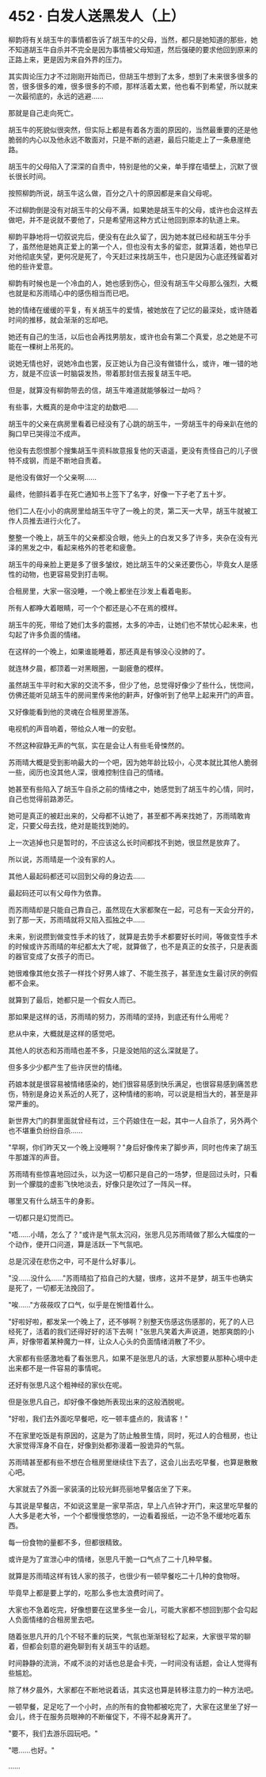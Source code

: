 <link rel="stylesheet" href="../styles/text.css" />
<h1>452 · 白发人送黑发人（上）</h1>

柳韵将有关胡玉牛的事情都告诉了胡玉牛的父母，当然，都只是她知道的那些，她不知道胡玉牛自杀并不完全是因为事情被父母知道，然后强硬的要求他回到原来的正路上来，更是因为来自外界的压力。

其实舆论压力才不过刚刚开始而已，但胡玉牛想到了太多，想到了未来很多很多的苦，很多很多的难，很多很多的不顺，那样活着太累，他也看不到希望，所以就来一次最彻底的，永远的逃避……

那就是自己走向死亡。

胡玉牛的死貌似很突然，但实际上都是有着各方面的原因的，当然最重要的还是他脆弱的内心以及他永远不敢面对，只是不断的逃避，最后只能走上了一条悬崖绝路。

胡玉牛的父母陷入了深深的自责中，特别是他的父亲，单手撑在墙壁上，沉默了很长很长时间。

按照柳韵所说，胡玉牛这么做，百分之八十的原因都是来自父母呢。

不过柳韵倒是没有对胡玉牛的父母不满，如果她是胡玉牛的父母，或许也会这样去做吧，并不是说就不要他了，只是希望用这种方式让他回到原本的轨道上来。

柳韵平静地将一切叙说完后，便没有在此久留了，因为她本就已经和胡玉牛分手了，虽然他是她真正爱上的第一个人，但也没有太多的留恋，就算活着，她也早已对他彻底失望，更何况是死了，今天赶过来找胡玉牛，也只是因为心底还残留着对他的些许爱意。

柳韵有时候也是一个冷血的人，她也感到伤心，但没有胡玉牛父母那么强烈，大概也就是和苏雨晴心中的感伤相当而已吧。

她的情绪在缓缓的平复，有关胡玉牛的爱情，被她放在了记忆的最深处，或许随着时间的推移，就会渐渐的忘却吧。

她还有自己的生活，以后也会再找男朋友，或许也会有第二个真爱，总之她是不可能在一棵树上吊死的。

说她无情也好，说她冷血也罢，反正她认为自己没有做错什么，或许，唯一错的地方，就是不应该一时脑袋发热，带着那封信去报复胡玉牛吧。

但是，就算没有柳韵带去的信，胡玉牛难道就能够躲过一劫吗？

有些事，大概真的是命中注定的劫数吧……

胡玉牛的父亲在病房里看着已经没有了心跳的胡玉牛，一旁胡玉牛的母亲趴在他的胸口早已哭得泣不成声。

他没有去怨恨那个搜集胡玉牛资料故意报复他的天语遥，更没有责怪自己的儿子很特不成钢，而是不断地自责着。

是他没有做好一个父亲啊……

最终，他颤抖着手在死亡通知书上签下了名字，好像一下子老了五十岁。

他们二人在小小的病房里给胡玉牛守了一晚上的灵，第二天一大早，胡玉牛就被工作人员推去进行火化了。

整整一个晚上，胡玉牛的父亲都没合眼，他头上的白发又多了许多，夹杂在没有光泽的黑发之中，看起来格外的苍老和疲惫。

胡玉牛的母亲脸上更是多了很多皱纹，她比胡玉牛的父亲还要伤心，毕竟女人是感性的动物，也更容易受到打击啊。

合租房里，大家一宿没睡，一个晚上都坐在沙发上看着电影。

所有人都睁大着眼睛，可一个个都还是心不在焉的模样。

胡玉牛的死，带给了她们太多的震撼，太多的冲击，让她们也不禁忧心起未来，也勾起了许多负面的情绪。

在这样的一个晚上，如果谁能睡着，那还真是有够没心没肺的了。

就连林夕晨，都顶着一对黑眼圈，一副疲惫的模样。

虽然胡玉牛平时和大家的交流不多，但少了他，总觉得好像少了些什么，恍惚间，仿佛还能听见胡玉牛的房间里传来他的鼾声，好像听到了他早上起来开门的声音。

又好像能看到他的灵魂在合租房里游荡。

电视机的声音响着，带给众人唯一的安慰。

不然这种寂静无声的气氛，实在是会让人有些毛骨悚然的。

苏雨晴大概是受到影响最大的一个吧，因为她年龄比较小，心灵本就比其他人脆弱一些，阅历也没其他人深，很难控制住自己的情绪。

她甚至有些陷入了胡玉牛自杀之前的情绪之中，她感觉到了胡玉牛的心情，同时，自己也觉得前路渺茫。

她可是真正的被赶出来的，父母都不认她了，甚至都不再来找她了，苏雨晴敢肯定，只要父母去找，绝对是能找到她的。

上一次逃掉也只是暂时的，不应该这么长时间都找不到她，很显然是放弃了。

所以说，苏雨晴是一个没有家的人。

其他人最起码都还可以回到父母的身边去……

最起码还可以有父母作为依靠。

而苏雨晴却是只能自己靠自己，虽然现在大家都聚在一起，可总有一天会分开的，到了那一天，苏雨晴就将又陷入孤独之中……

未来，别说攒到做变性手术的钱了，就算是去势手术都要好长时间，等做变性手术的时候或许苏雨晴的年纪都太大了呢，就算做了，也不是真正的女孩子，只是表面的器官变成了女孩子的而已。

她很难像其他女孩子一样找个好男人嫁了、不能生孩子，甚至连女生最讨厌的例假都不会来。

就算到了最后，她都只是一个假女人而已。

那如果是这样的话，苏雨晴的努力，苏雨晴的坚持，到底还有什么用呢？

悲从中来，大概就是这样的感觉吧。

其他人的状态和苏雨晴也差不多，只是没她陷的这么深就是了。

但多多少少都产生了些许厌世的情绪。

药娘本就是很容易被情绪感染的，她们很容易感到快乐满足，也很容易感到痛苦悲伤，特别是身边关系近的人死了，这种情绪的影响，可以说是相当大的，甚至是非常严重的。

新世界大门的群里面就曾经有过，三个药娘住在一起，其中一人自杀了，另外两个也不堪重负纷纷自杀……

"早啊，你们昨天又一个晚上没睡啊？"身后好像传来了脚步声，同时也传来了胡玉牛那雄浑的声音。

苏雨晴有些惊喜地回过头，以为这一切都只是自己的一场梦，但是回过头时，只看到一个朦胧的虚影飞快地淡去，好像只是吹过了一阵风一样。

哪里又有什么胡玉牛的身影。

一切都只是幻觉而已。

"唔……小晴，怎么了？"或许是气氛太沉闷，张思凡见苏雨晴做了那么大幅度的一个动作，便开口问道，算是活跃一下气氛吧。

总是沉浸在悲伤之中，可不是什么好事儿。

"没……没什么……"苏雨晴掐了掐自己的大腿，很疼，这并不是梦，胡玉牛也确实是死了，一切都无法挽回了。

"唉……"方莜莜叹了口气，似乎是在惋惜着什么。

"好啦好啦，都发呆一个晚上了，还不够啊？别整天伤感这伤感那的，死了的人已经死了，活着的我们还得好好的活下去啊！"张思凡笑着大声说道，她那爽朗的小声，好像带着某种魔力一样，让众人心头的负面情绪消散了不少。

大家都有些感激地看了看张思凡，如果不是张思凡的话，大家想要从那种心境中走出来都不是一件容易的事情呢。

还好有张思凡这个粗神经的家伙在呢。

但是张思凡自己，却好像不像她所表现出来的这般洒脱呢。

"好啦，我们去外面吃早餐吧，吃一顿丰盛点的，我请客！"

不在家里吃饭是有原因的，这是为了防止触景生情，同时，死过人的合租房，也让大家觉得浑身不自在，好像到处都弥漫着一股诡异的气氛。

苏雨晴甚至都有些不想在合租房里继续住下去了，这会儿出去吃早餐，也算是散散心吧。

大家就去了外面一家装潢的比较光鲜亮丽地早餐店坐了下来。

与其说是早餐店，不如说这里是一家早茶店，早上八点钟才开门，来这里吃早餐的人大多是老大爷，一个个都慢慢悠悠的，一边看着报纸，一边不急不缓地吃着东西。

每一份食物的量都不多，但都很精致。

或许是为了宣泄心中的情绪，张思凡干脆一口气点了二十几种早餐。

就算是苏雨晴这样有钱人家的孩子，也很少有一顿早餐吃二十几种的食物呀。

毕竟早上都是要上学的，吃那么多也太浪费时间了。

大家也不急着吃完，好像想要在这里多坐一会儿，可能大家都不想回到那个会勾起人负面情绪的合租房里去吧。

随着张思凡开的几个不轻不重的玩笑，气氛也渐渐轻松了起来，大家很平常的聊着，但都会刻意的避免聊到有关胡玉牛的话题。

时间静静的流淌，不咸不淡的对话也总是会卡壳，一时间没有话题，会让人觉得有些尴尬。

除了林夕晨外，大家都在不断地说着话，其实这也算是转移注意力的一种方法吧。

一顿早餐，足足吃了一个小时，点的所有的食物都被吃完了，大家在这里坐了好一会儿，终于在服务员眼神的不断催促下，不得不起身离开了。

"要不，我们去游乐园玩吧。"

"嗯……也好。"

……
